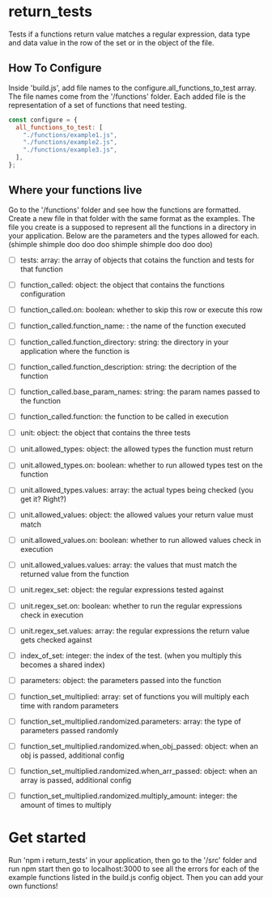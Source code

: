 # return_tests

Tests if a functions return value matches a regular expression, data type and data value in the row of the set or in the object of the file.

## How To Configure

Inside 'build.js', add file names to the configure.all_functions_to_test array. The file names come from the '/functions' folder. Each added file is the representation of a set of functions that need testing.

```js
const configure = {
  all_functions_to_test: [
    "./functions/example1.js",
    "./functions/example2.js",
    "./functions/example3.js",
  ],
};
```

## Where your functions live

Go to the '/functions' folder and see how the functions are formatted. Create a new file in that folder with the same format as the examples. The file you create is a supposed to represent all the functions in a directory in your application. Below are the parameters and the types allowed for each. (shimple shimple doo doo doo shimple shimple doo doo doo)

- [ ] tests: array: the array of objects that cotains the function and tests for that function

- [ ] function_called: object: the object that contains the functions configuration

- [ ] function_called.on: boolean: whether to skip this row or execute this row

- [ ] function_called.function_name: : the name of the function executed

- [ ] function_called.function_directory: string: the directory in your application where the function is

- [ ] function_called.function_description: string: the decription of the function

- [ ] function_called.base_param_names: string: the param names passed to the function

- [ ] function_called.function: the function to be called in execution

- [ ] unit: object: the object that contains the three tests

- [ ] unit.allowed_types: object: the allowed types the function must return

- [ ] unit.allowed_types.on: boolean: whether to run allowed types test on the function

- [ ] unit.allowed_types.values: array: the actual types being checked (you get it? Right?)

- [ ] unit.allowed_values: object: the allowed values your return value must match

- [ ] unit.allowed_values.on: boolean: whether to run allowed values check in execution

- [ ] unit.allowed_values.values: array: the values that must match the returned value from the function

- [ ] unit.regex_set: object: the regular expressions tested against

- [ ] unit.regex_set.on: boolean: whether to run the regular expressions check in execution

- [ ] unit.regex_set.values: array: the regular expressions the return value gets checked against

- [ ] index_of_set: integer: the index of the test. (when you multiply this becomes a shared index)

- [ ] parameters: object: the parameters passed into the function

- [ ] function_set_multiplied: array: set of functions you will multiply each time with random parameters

- [ ] function_set_multiplied.randomized.parameters: array: the type of parameters passed randomly

- [ ] function_set_multiplied.randomized.when_obj_passed: object: when an obj is passed, additional config

- [ ] function_set_multiplied.randomized.when_arr_passed: object: when an array is passed, additional config

- [ ] function_set_multiplied.randomized.multiply_amount: integer: the amount of times to multiply

# Get started

Run 'npm i return_tests' in your application, then go to the '/src' folder and run npm start then go to localhost:3000 to see all the errors for each of the example functions listed in the build.js config object. Then you can add your own functions!

